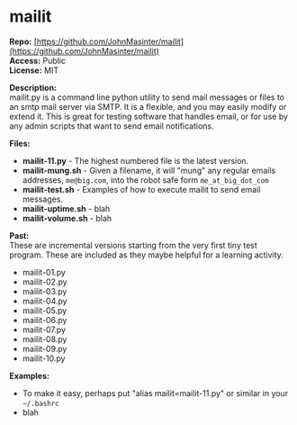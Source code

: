 # mailit
**Repo:** [https://github.com/JohnMasinter/mailit](https://github.com/JohnMasinter/mailit)  
**Access:** Public  
**License:** MIT

**Description:**  
mailit.py is a command line python utility to send mail messages or files to an smtp mail server via SMTP. It is a flexible, and you may easily modify or extend it. This is great for testing software that handles email, or for use by any admin scripts that want to send email notifications.

**Files:**  

- **mailit-11.py** - The highest numbered file is the latest version.
- **mailit-mung.sh** - Given a filename, it will "mung" any regular emails addresses, `me@big.com`, into the robot safe form `me_at_big_dot_com`
- **mailit-test.sh** - Examples of how to execute mailit to send email messages.
- **mailit-uptime.sh** - blah
- **mailit-volume.sh** - blah

**Past:**  
These are incremental versions starting from the very first tiny test program. These are included as they maybe helpful for a learning activity.

- mailit-01.py
- mailit-02.py
- mailit-03.py
- mailit-04.py
- mailit-05.py
- mailit-06.py
- mailit-07.py
- mailit-08.py
- mailit-09.py
- mailit-10.py

**Examples:**

- To make it easy, perhaps put "alias mailit=mailit-11.py" or similar in your `~/.bashrc`
- blah